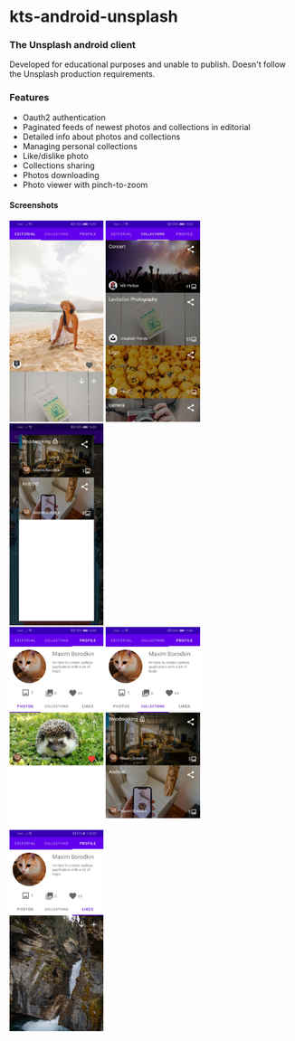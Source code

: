 # kts-android-unsplash
### The Unsplash android client

Developed for educational purposes and unable to publish. Doesn't follow the Unsplash production requirements.

### Features
- Oauth2 authentication
- Paginated feeds of newest photos and collections in editorial
- Detailed info about photos and collections
- Managing personal collections
- Like/dislike photo 
- Collections sharing
- Photos downloading
- Photo viewer with pinch-to-zoom

#### Screenshots
<div>
  <img src="https://github.com/maximborodkin/kts-android-unsplash/blob/main/screenshots/editorial.jpg" alt="photos feed" width="33%" display="inline-block"/>
  <img src="https://github.com/maximborodkin/kts-android-unsplash/blob/main/screenshots/collections.jpg" alt="collections feed" width="33%" display="inline-block"/>
  <img src="https://github.com/maximborodkin/kts-android-unsplash/blob/main/screenshots/add_to_collection.jpg" alt="add to collection dialog" width="33%" display="inline-block"/>
</div>
<div>
  <img src="https://github.com/maximborodkin/kts-android-unsplash/blob/main/screenshots/profile_photos.jpg" alt="user photos" width="33%" display="inline-block"/>
  <img src="https://github.com/maximborodkin/kts-android-unsplash/blob/main/screenshots/profile_collections.jpg" alt="user collections" width="33%" display="inline-block"/>
  <img src="https://github.com/maximborodkin/kts-android-unsplash/blob/main/screenshots/profile_likes.jpg" alt="user likes" width="33%" display="inline-block"/>
</div>

